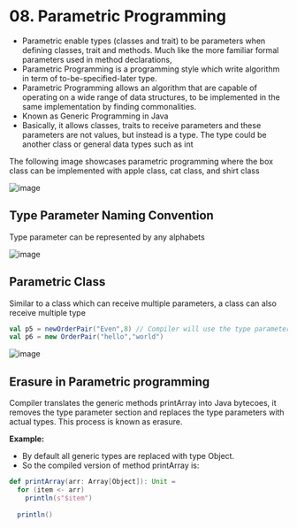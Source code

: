 # 08. Parametric Programming
- Parametric enable types (classes and trait) to be parameters when defining classes, trait and methods. Much like the more familiar formal parameters used in method declarations,
- Parametric Programming is a programming style which write algorithm in term of to-be-specified-later type.
- Parametric Programming allows an algorithm that are capable of operating on a wide range of data structures, to be implemented in the same implementation by finding commonalities.
- Known as Generic Programming in Java
- Basically, it allows classes, traits to receive parameters and these parameters are not values, but instead is a type. The type could be another class or general data types such as int

The following image showcases parametric programming where the box class can be implemented with apple class, cat class, and shirt class

![image](https://github.com/user-attachments/assets/f1e9b409-a5a7-47eb-a99e-2fbfe32350fa)


## Type Parameter Naming Convention
Type parameter can be represented by any alphabets

![image](https://github.com/user-attachments/assets/c986423a-a919-4bd6-8034-f54dac6aea6b)


## Parametric Class
Similar to a class which can receive multiple parameters, a class can also receive multiple type 


```scala
val p5 = newOrderPair("Even",8) // Compiler will use the type parameters to identify the type
val p6 = new OrderPair("hello","world")

```

![image](https://github.com/user-attachments/assets/8400681a-e530-4db4-bcc9-e002843ffbb0)

## Erasure in Parametric programming
Compiler translates the generic methods printArray into Java bytecoes, it removes the type parameter section and replaces the type parameters with actual types. This process is known as erasure. 

**Example:**
- By default all generic types are replaced with type Object.
- So the compiled version of method printArray is:

```scala
def printArray(arr: Array[Object]): Unit =
  for (item <- arr)
    println(s"$item")
  
  println()
```
